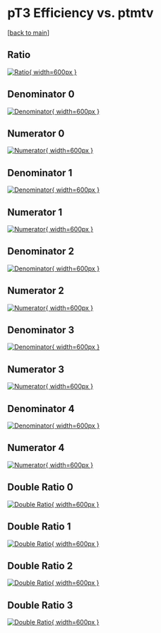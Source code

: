 # pT3 Efficiency vs. ptmtv

[[back to main](./)]



## Ratio

[![Ratio](../mtv/var/pT3_vtr_11_0_eff_ptmtv.png){ width=600px }](../mtv/var/pT3_vtr_11_0_eff_ptmtv.pdf)

## Denominator 0

[![Denominator](../mtv/den/pT3_vtr_11_0_eff_ptmtv_den0.png){ width=600px }](../mtv/den/pT3_vtr_11_0_eff_ptmtv_den0.pdf)

## Numerator 0

[![Numerator](../mtv/num/pT3_vtr_11_0_eff_ptmtv_num0.png){ width=600px }](../mtv/num/pT3_vtr_11_0_eff_ptmtv_num0.pdf)

## Denominator 1

[![Denominator](../mtv/den/pT3_vtr_11_0_eff_ptmtv_den1.png){ width=600px }](../mtv/den/pT3_vtr_11_0_eff_ptmtv_den1.pdf)

## Numerator 1

[![Numerator](../mtv/num/pT3_vtr_11_0_eff_ptmtv_num1.png){ width=600px }](../mtv/num/pT3_vtr_11_0_eff_ptmtv_num1.pdf)

## Denominator 2

[![Denominator](../mtv/den/pT3_vtr_11_0_eff_ptmtv_den2.png){ width=600px }](../mtv/den/pT3_vtr_11_0_eff_ptmtv_den2.pdf)

## Numerator 2

[![Numerator](../mtv/num/pT3_vtr_11_0_eff_ptmtv_num2.png){ width=600px }](../mtv/num/pT3_vtr_11_0_eff_ptmtv_num2.pdf)

## Denominator 3

[![Denominator](../mtv/den/pT3_vtr_11_0_eff_ptmtv_den3.png){ width=600px }](../mtv/den/pT3_vtr_11_0_eff_ptmtv_den3.pdf)

## Numerator 3

[![Numerator](../mtv/num/pT3_vtr_11_0_eff_ptmtv_num3.png){ width=600px }](../mtv/num/pT3_vtr_11_0_eff_ptmtv_num3.pdf)

## Denominator 4

[![Denominator](../mtv/den/pT3_vtr_11_0_eff_ptmtv_den4.png){ width=600px }](../mtv/den/pT3_vtr_11_0_eff_ptmtv_den4.pdf)

## Numerator 4

[![Numerator](../mtv/num/pT3_vtr_11_0_eff_ptmtv_num4.png){ width=600px }](../mtv/num/pT3_vtr_11_0_eff_ptmtv_num4.pdf)

## Double Ratio 0

[![Double Ratio](../mtv/ratio/pT3_vtr_11_0_eff_ptmtv_ratio0.png){ width=600px }](../mtv/ratio/pT3_vtr_11_0_eff_ptmtv_ratio0.pdf)

## Double Ratio 1

[![Double Ratio](../mtv/ratio/pT3_vtr_11_0_eff_ptmtv_ratio1.png){ width=600px }](../mtv/ratio/pT3_vtr_11_0_eff_ptmtv_ratio1.pdf)

## Double Ratio 2

[![Double Ratio](../mtv/ratio/pT3_vtr_11_0_eff_ptmtv_ratio2.png){ width=600px }](../mtv/ratio/pT3_vtr_11_0_eff_ptmtv_ratio2.pdf)

## Double Ratio 3

[![Double Ratio](../mtv/ratio/pT3_vtr_11_0_eff_ptmtv_ratio3.png){ width=600px }](../mtv/ratio/pT3_vtr_11_0_eff_ptmtv_ratio3.pdf)

